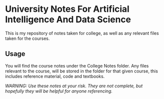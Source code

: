# University Notes For Artificial Intelligence And Data Science
This is my repository of notes taken for college, as well as any relevant files taken for the courses.

## Usage
You will find the course notes under the College Notes folder. Any files relevant to the course, will be stored in the folder for that given course, this includes reference material, code and textbooks.

*WARNING: Use these notes at your risk. They are not complete, but hopefully they will be helpful for anyone referencing.*

